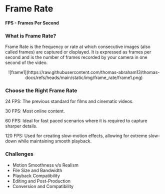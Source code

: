 # Frame Rate

#### FPS - Frames Per Second

### What is Frame Rate?
Frame Rate is the frequency or rate at which consecutive images (also called frames) are captured or displayed. It is expressed as frames per second and is the number of frames recorded by your camera in one second of the video.

<p align="center"> ![frame1](https://raw.githubusercontent.com/thomas-abraham13/thomas-docs/refs/heads/main/static/img/frame_rate/frame1.png) </p>

### Choose the Right Frame Rate

24 FPS: The previous standard for films and cinematic videos.

30 FPS: Most online content.

60 FPS: Ideal for fast paced scenarios where it is required to capture sharper details.

120 FPS: Used for creating slow-motion effects, allowing for extreme slow-down while maintaining smooth playback.

### Challenges

- Motion Smoothness v/s Realism
- File Size and Bandwidth
- Playback Compatibility
- Editing and Post-Production
- Conversion and Compatibility
